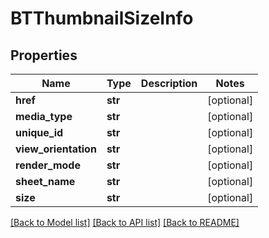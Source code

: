 # BTThumbnailSizeInfo

## Properties
Name | Type | Description | Notes
------------ | ------------- | ------------- | -------------
**href** | **str** |  | [optional] 
**media_type** | **str** |  | [optional] 
**unique_id** | **str** |  | [optional] 
**view_orientation** | **str** |  | [optional] 
**render_mode** | **str** |  | [optional] 
**sheet_name** | **str** |  | [optional] 
**size** | **str** |  | [optional] 

[[Back to Model list]](../README.md#documentation-for-models) [[Back to API list]](../README.md#documentation-for-api-endpoints) [[Back to README]](../README.md)


